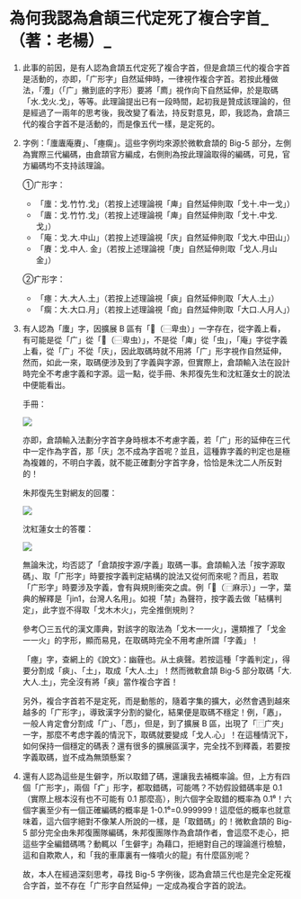 # 為何我認為倉頡三代定死了複合字首_（著：老楊）_
1. 此事的前因，是有人認為倉頡五代定死了複合字首，但是倉頡三代的複合字首是活動的，亦即，「广形字」自然延伸時，一律視作複合字首。若按此種做法，「灋」（「广」撇到底的字形）要將「廌」視作向下自然延伸，於是取碼「水.戈火.戈」，等等。此理論提出已有一段時間，起初我是贊成該理論的，但是經過了一兩年的思考後，我改變了看法，持反對意見，即，我認為，倉頡三代的複合字首不是活動的，而是像五代一樣，是定死的。
2. 字例：「螷蠯庵賡」、「瘞瘸」。這些字例均來源於微軟倉頡的 Big-5 部分，左側為實際三代編碼，由倉頡官方編成，右側則為按此理論取得的編碼，可見，官方編碼均不支持該理論。

    ①广形字：
    - 「螷：戈.竹竹.戈」（若按上述理論視「庳」自然延伸則取「戈十.中一戈」）
    - 「蠯：戈.竹竹.戈」（若按上述理論視「庳」自然延伸則取「戈十.中戈.戈」）
    - 「庵：戈.大.中山」（若按上述理論視「庆」自然延伸則取「戈大.中田山」）
    - 「賡：戈.中人. 金」（若按上述理論視「庚」自然延伸則取「戈人.月山金」）

    ②疒形字：
    - 「瘞：大.大人.土」（若按上述理論視「㾜」自然延伸則取「大人.土」）
    - 「瘸：大.大口.月」（若按上述理論視「痂」自然延伸則取「大口.人月人」）

3. 有人認為「螷」字，因擴展 B 區有「𧌠（⿱卑虫）」一字存在，從字義上看，有可能是從「广」從「𧌠（⿱卑虫）」，不是從「庳」從「虫」，「庵」字從字義上看，從「广」不從「庆」，因此取碼時就不用將「广」形字視作自然延伸，然而，如此一來，取碼便涉及到了字義與字源，但實際上，倉頡輸入法在設計時完全不考慮字義和字源。這一點，從手冊、朱邦復先生和沈紅蓮女士的說法中便能看出。

    手冊：

    ![](https://img.vim-cn.com/c4/8c9a62f77e4b210f0c134ae7192fb044ad3838.png)

    亦即，倉頡輸入法劃分字首字身時根本不考慮字義，若「广」形的延伸在三代中一定作為字首，那「庆」怎不成為字首呢？並且，這種靠字義的判定也是極為複雜的，不明白字義，就不能正確劃分字首字身，恰恰是朱沈二人所反對的！

    朱邦復先生對網友的回覆：

    ![](https://img.vim-cn.com/4d/a35dd9071588a74b00e1303b181e06d028520c.png)

    沈紅蓮女士的答覆：

    ![](https://img.vim-cn.com/b5/a6236cabf7e7b2be257d8bbb0c834ebb3266b2.png)

    無論朱沈，均否認了「倉頡按字源/字義」取碼一事。倉頡輸入法「按字源取碼」、取「广形字」時要按字義判定結構的說法又從何而來呢？而且，若取「广形字」時要涉及字義，會有與規則衝突之虞。例「𢋎（⿸麻示）」一字，葉典的解釋是「jin1，台灣人名用」。如視「禁」為聲符，按字義去做「結構判定」，此字豈不得取「戈木木火」，完全推倒規則？

    參考〇三五代的漢文庫典，對該字的取法為「戈木一一火」，還類推了「戈金一一火」的字形，顯而易見，在取碼時完全不用考慮所謂「字義」！

    「瘞」字，查網上的《說文》：幽薶也。从土㾜聲。若按這種「字義判定」，得要分割成「㾜」、「土」，取成「大人.土」！然而微軟倉頡 Big-5 部分取碼「大.大人.土」，完全沒有將「㾜」當作複合字首！

    另外，複合字首若不是定死，而是動態的，隨着字集的擴大，必然會遇到越來越多的「广形字」，導致漢字分割的變化，結果便是取碼不穩定！例，「㥷」，一般人肯定會分割成「广」、「㤲」，但是，到了擴展 B 區，出現了「⿸广夾」一字，那麼不考虑字義的情況下，取碼就要變成「戈人.心」！在這種情況下，如何保持一個穩定的碼表？還有很多的擴展區漢字，完全找不到釋義，若要按字義取碼，豈不成為無頭懸案？

4. 還有人認為這些是生僻字，所以取錯了碼，還讓我去補概率論。但，上方有四個「广形字」，兩個「疒」形字，都取錯碼，可能嗎？不妨假設錯碼率是 0.1（實際上根本沒有也不可能有 0.1 那麼高），則六個字全取錯的概率為 0.1⁶！六個字裏至少有一個正確編碼的概率是 1-0.1⁶=0.999999！這麼低的概率也就意味着，這六個字絕對不像某人所說的一樣，是「取錯碼」的！微軟倉頡的 Big-5 部分完全由朱邦復團隊編碼，朱邦復團隊作為倉頡作者，會這麼不走心，把這些字全編錯碼嗎？動輒以「生僻字」為藉口，拒絕對自己的理論進行檢驗，這和自欺欺人，和「我的車庫裏有一條噴火的龍」有什麼區別呢？

    故，本人在經過深刻思考，尋找 Big-5 字例後，認為倉頡三代也是完全定死複合字首，並不存在「广形字自然延伸」一定成為複合字首的說法。
